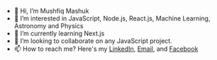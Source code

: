 - 👋 Hi, I’m Mushfiq Mashuk
- 👀 I’m interested in JavaScript, Node.js, React.js, Machine Learning, Astronomy and Physics
- 🌱 I’m currently learning Next.js
- 💞️ I’m looking to collaborate on any JavaScript project.
- 📫 How to reach me? Here's my [LinkedIn](https://www.linkedin.com/in/mushfiqmashuk/), [Email](mushfiqmashuk96@gmail.com), and [Facebook](https://www.facebook.com/mushfiq.mashuk.3) 

<!---
MushfiqMashuk/MushfiqMashuk is a ✨ special ✨ repository because its `README.md` (this file) appears on your GitHub profile.
You can click the Preview link to take a look at your changes.
--->
